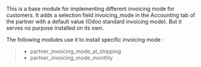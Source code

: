 This is a base module for implementing different invoicing mode for
customers. It adds a selection field invoicing_mode in the Accounting
tab of the partner with a default value (Odoo standard invoicing mode).
But it serves no purpose installed on its own.

The following modules use it to install specific invoicing mode :

> - partner_invoicing_mode_at_shipping
> - partner_invoicing_mode_monthly
